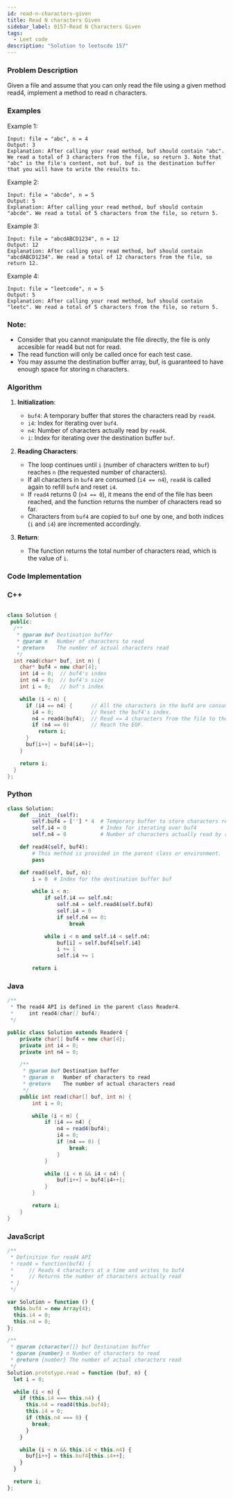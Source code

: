 ```yaml
---
id: read-n-characters-given
title: Read N characters Given
sidebar_label: 0157-Read N Characters Given
tags:
  - Leet code
description: "Solution to leetocde 157"
---
```


### Problem Description

Given a file and assume that you can only read the file using a given method read4, implement a method to read n characters.

### Examples

Example 1:

```
Input: file = "abc", n = 4
Output: 3
Explanation: After calling your read method, buf should contain "abc". We read a total of 3 characters from the file, so return 3. Note that "abc" is the file's content, not buf. buf is the destination buffer that you will have to write the results to.
```

Example 2:

```
Input: file = "abcde", n = 5
Output: 5
Explanation: After calling your read method, buf should contain "abcde". We read a total of 5 characters from the file, so return 5.
```

Example 3:

```
Input: file = "abcdABCD1234", n = 12
Output: 12
Explanation: After calling your read method, buf should contain "abcdABCD1234". We read a total of 12 characters from the file, so return 12.
```

Example 4:

```
Input: file = "leetcode", n = 5
Output: 5
Explanation: After calling your read method, buf should contain "leetc". We read a total of 5 characters from the file, so return 5.
```

### Note:

- Consider that you cannot manipulate the file directly, the file is only accesible for read4 but not for read.
- The read function will only be called once for each test case.
- You may assume the destination buffer array, buf, is guaranteed to have enough space for storing n characters.

### Algorithm

1. **Initialization**:

   - `buf4`: A temporary buffer that stores the characters read by `read4`.
   - `i4`: Index for iterating over `buf4`.
   - `n4`: Number of characters actually read by `read4`.
   - `i`: Index for iterating over the destination buffer `buf`.

2. **Reading Characters**:

   - The loop continues until `i` (number of characters written to `buf`) reaches `n` (the requested number of characters).
   - If all characters in `buf4` are consumed (`i4 == n4`), `read4` is called again to refill `buf4` and reset `i4`.
   - If `read4` returns 0 (`n4 == 0`), it means the end of the file has been reached, and the function returns the number of characters read so far.
   - Characters from `buf4` are copied to `buf` one by one, and both indices (`i` and `i4`) are incremented accordingly.

3. **Return**:
   - The function returns the total number of characters read, which is the value of `i`.

### Code Implementation

### C++

```cpp

class Solution {
 public:
  /**
   * @param buf Destination buffer
   * @param n   Number of characters to read
   * @return    The number of actual characters read
   */
  int read(char* buf, int n) {
    char* buf4 = new char[4];
    int i4 = 0;  // buf4's index
    int n4 = 0;  // buf4's size
    int i = 0;   // buf's index

    while (i < n) {
      if (i4 == n4) {      // All the characters in the buf4 are consumed.
        i4 = 0;            // Reset the buf4's index.
        n4 = read4(buf4);  // Read <= 4 characters from the file to the buf4.
        if (n4 == 0)       // Reach the EOF.
          return i;
      }
      buf[i++] = buf4[i4++];
    }

    return i;
  }
};
```

### Python

```python
class Solution:
    def __init__(self):
        self.buf4 = [''] * 4  # Temporary buffer to store characters read by read4
        self.i4 = 0           # Index for iterating over buf4
        self.n4 = 0           # Number of characters actually read by read4

    def read4(self, buf4):
        # This method is provided in the parent class or environment.
        pass

    def read(self, buf, n):
        i = 0  # Index for the destination buffer buf

        while i < n:
            if self.i4 == self.n4:
                self.n4 = self.read4(self.buf4)
                self.i4 = 0
                if self.n4 == 0:
                    break

            while i < n and self.i4 < self.n4:
                buf[i] = self.buf4[self.i4]
                i += 1
                self.i4 += 1

        return i
```

### Java

```java
/**
 * The read4 API is defined in the parent class Reader4.
 *     int read4(char[] buf4);
 */

public class Solution extends Reader4 {
    private char[] buf4 = new char[4];
    private int i4 = 0;
    private int n4 = 0;

    /**
     * @param buf Destination buffer
     * @param n   Number of characters to read
     * @return    The number of actual characters read
     */
    public int read(char[] buf, int n) {
        int i = 0;

        while (i < n) {
            if (i4 == n4) {
                n4 = read4(buf4);
                i4 = 0;
                if (n4 == 0) {
                    break;
                }
            }

            while (i < n && i4 < n4) {
                buf[i++] = buf4[i4++];
            }
        }

        return i;
    }
}
```

### JavaScript

```javascript
/**
 * Definition for read4 API
 * read4 = function(buf4) {
 *     // Reads 4 characters at a time and writes to buf4
 *     // Returns the number of characters actually read
 * }
 */

var Solution = function () {
  this.buf4 = new Array(4);
  this.i4 = 0;
  this.n4 = 0;
};

/**
 * @param {character[]} buf Destination buffer
 * @param {number} n Number of characters to read
 * @return {number} The number of actual characters read
 */
Solution.prototype.read = function (buf, n) {
  let i = 0;

  while (i < n) {
    if (this.i4 === this.n4) {
      this.n4 = read4(this.buf4);
      this.i4 = 0;
      if (this.n4 === 0) {
        break;
      }
    }

    while (i < n && this.i4 < this.n4) {
      buf[i++] = this.buf4[this.i4++];
    }
  }

  return i;
};
```
